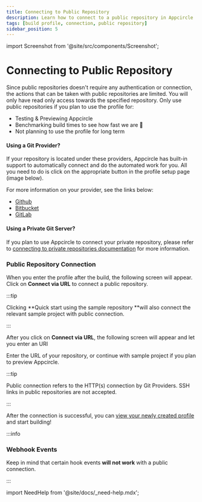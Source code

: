 ```yaml
---
title: Connecting to Public Repository
description: Learn how to connect to a public repository in Appcircle
tags: [build profile, connection, public repository]
sidebar_position: 5
---
```


import Screenshot from '@site/src/components/Screenshot';

# Connecting to Public Repository

Since public repositories doesn't require any authentication or connection, the actions that can be taken with public repositories are limited. You will only have read only access towards the specified repository. Only use public repositories if you plan to use the profile for:

- Testing & Previewing Appcircle
- Benchmarking build times to see how fast we are 🚀
- Not planning to use the profile for long term

#### Using a Git Provider?

If your repository is located under these providers, Appcircle has built-in support to automatically connect and do the automated work for you. All you need to do is click on the appropriate button in the profile setup page (image below).

For more information on your provider, see the links below:

- [Github](/build/manage-the-connections/adding-a-build-profile/connecting-to-github)
- [Bitbucket](/build/manage-the-connections/adding-a-build-profile/connecting-to-bitbucket)
- [GitLab](/build/manage-the-connections/adding-a-build-profile/connecting-to-gitlab)

#### Using a Private Git Server?

If you plan to use Appcircle to connect your private repository, please refer to [connecting to private repositories documentation](/build/manage-the-connections/adding-a-build-profile/connecting-to-private-repository-via-ssh) for more information.

### Public Repository Connection

When you enter the profile after the build, the following screen will appear. Click on **Connect via URL** to connect a public repository.

:::tip

Clicking **Quick start using the sample repository **will also connect the relevant sample project with public connection.

:::

<Screenshot url='https://cdn.appcircle.io/docs/assets/main-connection.png' />

After you click on **Connect via URL**, the following screen will appear and let you enter an URI

<Screenshot url='https://cdn.appcircle.io/docs/assets/connect-via-url.png' />

Enter the URL of your repository, or continue with sample project if you plan to preview Appcircle.

:::tip

Public connection refers to the HTTP(s) connection by Git Providers. SSH links in public repositories are not accepted.

:::

After the connection is successful, you can [view your newly created profile](/build/build-process-management#profile-listing) and start building!

:::info

### Webhook Events

Keep in mind that certain hook events **will not work** with a public connection.

:::

import NeedHelp from '@site/docs/\_need-help.mdx';

<NeedHelp />
